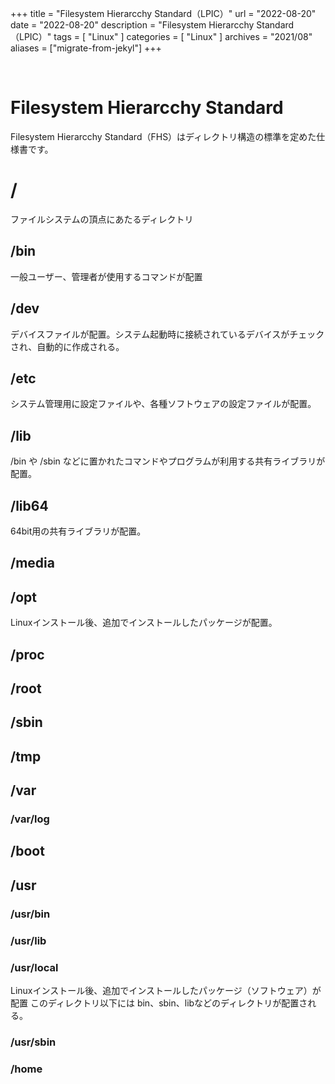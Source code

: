 +++
title = "Filesystem Hierarcchy Standard（LPIC）"
url = "2022-08-20"
date = "2022-08-20"
description = "Filesystem Hierarcchy Standard（LPIC）"
tags = [
  "Linux"
]
categories = [
  "Linux"
]
archives = "2021/08"
aliases = ["migrate-from-jekyl"]
+++

<br>

# Filesystem Hierarcchy Standard

Filesystem Hierarcchy Standard（FHS）はディレクトリ構造の標準を定めた仕様書です。


# /

ファイルシステムの頂点にあたるディレクトリ

## /bin

一般ユーザー、管理者が使用するコマンドが配置

## /dev

デバイスファイルが配置。システム起動時に接続されているデバイスがチェックされ、自動的に作成される。

## /etc

システム管理用に設定ファイルや、各種ソフトウェアの設定ファイルが配置。

## /lib

/bin や /sbin などに置かれたコマンドやプログラムが利用する共有ライブラリが配置。

## /lib64

64bit用の共有ライブラリが配置。

## /media

## /opt

Linuxインストール後、追加でインストールしたパッケージが配置。

## /proc

## /root

## /sbin

## /tmp

## /var

### /var/log

## /boot

## /usr

### /usr/bin

### /usr/lib

### /usr/local

Linuxインストール後、追加でインストールしたパッケージ（ソフトウェア）が配置
このディレクトリ以下には bin、sbin、libなどのディレクトリが配置される。

### /usr/sbin

### /home



